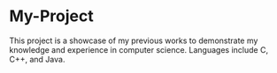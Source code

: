 # My-Project

This project is a showcase of my previous works to demonstrate my knowledge and experience in computer science. 
Languages include C, C++, and Java.
